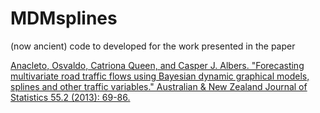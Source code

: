 # MDMsplines

(now ancient) code to developed for the work presented in the paper

[Anacleto, Osvaldo, Catriona Queen, and Casper J. Albers. "Forecasting multivariate road traffic flows using Bayesian dynamic graphical models, splines and other traffic variables." Australian & New Zealand Journal of Statistics 55.2 (2013): 69-86. ](https://onlinelibrary.wiley.com/doi/10.1111/anzs.12026)
